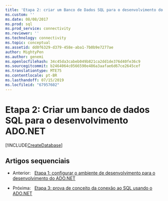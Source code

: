 ```yaml
---
title: 'Etapa 2: criar um Banco de Dados SQL para o desenvolvimento do ADO.NET | Microsoft Docs'
ms.custom: ''
ms.date: 08/08/2017
ms.prod: sql
ms.prod_service: connectivity
ms.reviewer: ''
ms.technology: connectivity
ms.topic: conceptual
ms.assetid: dd0f6329-d379-458e-aba1-7b0b9e7277ae
author: MightyPen
ms.author: genemi
ms.openlocfilehash: 34c45da3cabeb049b821ca2dd1de376d40fe36c9
ms.sourcegitcommit: b2464064c0566590e486a3aafae6d67ce2645cef
ms.translationtype: MTE75
ms.contentlocale: pt-BR
ms.lasthandoff: 07/15/2019
ms.locfileid: "67957602"
---
```

# <a name="step-2-create-a-sql-database-for-adonet-development"></a>Etapa 2: Criar um banco de dados SQL para o desenvolvimento ADO.NET

[!INCLUDE[CreateDatabase](../../includes/createdatabase.md)]

## <a name="sequential-articles"></a>Artigos sequenciais

- Anterior:&nbsp;&nbsp;&nbsp;[Etapa 1: configurar o ambiente de desenvolvimento para o desenvolvimento do ADO.NET](step-1-configure-development-environment-for-ado-net-development.md)

- Próxima:&nbsp;&nbsp;&nbsp;[Etapa 3: prova de conceito da conexão ao SQL usando o ADO.NET](step-3-proof-of-concept-connecting-to-sql-using-ado-net.md)  

